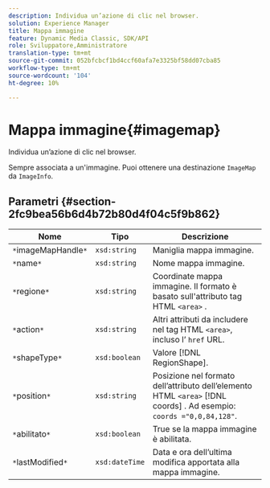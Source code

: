 ```yaml
---
description: Individua un’azione di clic nel browser.
solution: Experience Manager
title: Mappa immagine
feature: Dynamic Media Classic, SDK/API
role: Sviluppatore,Amministratore
translation-type: tm+mt
source-git-commit: 052bfcbcf1bd4ccf60afa7e3325bf58dd07cba85
workflow-type: tm+mt
source-wordcount: '104'
ht-degree: 10%

---
```



# Mappa immagine{#imagemap}

Individua un’azione di clic nel browser.

Sempre associata a un&#39;immagine. Puoi ottenere una destinazione `ImageMap` da `ImageInfo`.

## Parametri {#section-2fc9bea56b6d4b72b80d4f04c5f9b862}

| Nome | Tipo | Descrizione |
|---|---|---|
| `*`imageMapHandle`*` | `xsd:string` | Maniglia mappa immagine. |
| `*`name`*` | `xsd:string` | Nome mappa immagine. |
| `*`regione`*` | `xsd:string` | Coordinate mappa immagine. Il formato è basato sull&#39;attributo tag HTML `<area>` . |
| `*`action`*` | `xsd:string` | Altri attributi da includere nel tag HTML `<area>`, incluso l’ `href` URL. |
| `*`shapeType`*` | `xsd:boolean` | Valore [!DNL RegionShape]. |
| `*`position`*` | `xsd:string` | Posizione nel formato dell’attributo dell’elemento HTML `<area>` [!DNL coords] . Ad esempio: `coords ="0,0,84,128"`. |
| `*`abilitato`*` | `xsd:boolean` | True se la mappa immagine è abilitata. |
| `*`lastModified`*` | `xsd:dateTime` | Data e ora dell’ultima modifica apportata alla mappa immagine. |

